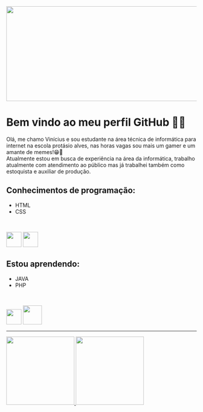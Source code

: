
<img src="https://d27jswm5an3efw.cloudfront.net/app/uploads/2019/07/insert-image-html.jpg" width="1000" height="250" />




# Bem vindo ao meu perfil GitHub 👋👋

Olá, me chamo  Vinícius  e sou estudante na área técnica  de informática para internet na escola protásio alves, nas horas vagas sou mais um gamer e um amante de memes!😁👾<br>
Atualmente estou em busca de  experiência na área da informática, trabalho atualmente com atendimento ao público mas já trabalhei também como estoquista e auxiliar de produção.

## Conhecimentos de programação:

- HTML
- CSS 
<br>

<img src="https://cdn.jsdelivr.net/gh/devicons/devicon/icons/html5/html5-plain.svg" width="40" height="40" />  <img src="https://cdn.jsdelivr.net/gh/devicons/devicon/icons/css3/css3-original.svg" width="40" height="40"/>


## Estou aprendendo:

- JAVA
- PHP
<br>
                         
<img src="https://cdn.jsdelivr.net/gh/devicons/devicon/icons/java/java-original.svg" width="40" height="40" />   <img src="https://cdn.jsdelivr.net/gh/devicons/devicon/icons/php/php-plain.svg" width="50" height="50" />
          
<hr>
<div>
<a href="https://github.com/vinicius-coraldi">
<img height="180em" src="https://github-readme-stats.vercel.app/api/top-langs/?username=vinicius-coraldi&layout=compact&langs_count=7&theme=dracula"/>
<img height="180em" src="https://github-readme-stats.vercel.app/api?username=vinicius-coraldi&show_icons=true&theme=dracula&include_all_commits=true&count_private=true"/>
</div>


